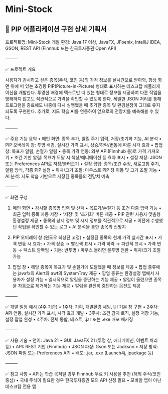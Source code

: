 # Mini-Stock

📱 PIP 어플리케이션 구현 상세 기획서
----------------------------------
프로젝트명: Mini-Stock
개발 환경: Java 17 이상, JavaFX, JFoenix, IntelliJ IDEA, GSON, REST API (Finnhub 또는 한국투자증권 Open API)

⸻

✅ 프로젝트 개요

사용자가 감시하고 싶은 종목(주식, 코인 등)의 가격 정보를 실시간으로 받아와, 항상 화면 위에 떠 있는 초경량 PIP(Picture-in-Picture) 형태로 표시하는 데스크탑 애플리케이션을 개발한다.
투명한 배경에 텍스트만 떠 있는 형태로 정보를 제공하여 다른 작업을 방해하지 않고도 직관적으로 가격을 확인할 수 있도록 한다.
세밀한 JSON 처리를 통해 프로그램을 종료해도 나중에 다시 실행했을 때 추가한 종목 및 환경설정이 그대로 유지되도록 구현한다.
추가로, 지도 학습 AI를 연동하여 앞으로의 전망치를 예측해볼 수 있다.

⸻

✅ 주요 기능 요약
•	메인 화면: 종목 추가, 알림 주기 입력, 저장/초기화 기능, AI 분석
•	PIP 오버레이 창: 투명 배경, 실시간 가격 표시, 상승/하락/변동에 따른 시각 효과
•	팝업 창: 목표가 알림, 손절가 알림
•	종목 가격 연동: 외부 API(Finnhub 등)로 가격 가져오기
•	조건 기반 알림: 목표가 도달 시 색상/애니메이션 등 효과 표시
•	설정 저장: JSON 또는 Preferences API로 저장/불러오기
•	설정 팝업: 종목/조건 수정, 새로고침 주기, 알림 방식, 각종 PIP 설정
•	위치/크기 조절: 마우스로 PIP 창 이동 및 크기 조절 가능
•	AI 분석: 지도 학습 기반으로 저장된 종목들의 전망치 예측

⸻

✅ 화면 구성

1. 메인 화면
   •	감시할 종목명 입력 및 선택
   •	목표가/손절가 등 조건 다중 입력 가능
   •	최근 입력 종목 자동 저장
   •	‘저장’ 및 ‘초기화’ 버튼 제공
   •	PIP 관련 사용자 맞춤형 환경설정 제공
   •	종목의 상세 정보 및 시세 정보를 직관적으로 제공
   •	이전에 수행했던 작업을 확인할 수 있는 로그
   •	AI 분석을 통한 종목의 전망치


2. PIP 오버레이 창 (윈도우 최상단 고정)
   •	설정된 종목의 현재 가격 실시간 표시
   •	가격 변동 시 효과:
   •	가격 상승 → 빨간색 표시
   •	가격 하락 → 파란색 표시
   •	가격 변동 → 텍스트 깜빡임
   •	기본: 반투명 / 마우스 올리면 불투명 전환
   •	위치/크기 조절 가능

3. 팝업 창
   •	해당 종목이 목표가 및 손절가에 도달했을 때 정보를 제공
   •	팝업 종류에는 javafx의 Alert와 awt의 SystemTray 제공
   •	팝업 종류는 환경설정 탭에서 사용자가 설정 가능
   •	일시적으로 알림을 중단하는 기능 제공
   •	알림이 울렸으면 종목을 자동으로 제거하는 기능 제공
   •	알림을 완전히 중단하는 옵션도 제공

⸻

✅ 개발 일정 예시 (4주 기준)
•	1주차: 기획, 개발환경 세팅, UI 기본 창 구현
•	2주차: API 연동, 실시간 가격 표시, 시각 효과 개발
•	3주차: 조건 감지 로직, 설정 저장 기능, 설정 팝업 완성
•	4주차: 전체 통합, 테스트, .jar 또는 .exe 배포 패키징

⸻

✅ 사용 기술
•	언어: Java 21
•	GUI: JavaFX 21 (투명 창, 애니메이션, 이벤트 처리 등)
•	API: REST 기반 (Finnhub)
•	JSON 파싱: Gson 또는 Jackson
•	저장 방식: JSON 파일 또는 Preferences API
•	배포: .jar, .exe (Launch4j, jpackage 등)

⸻

✅ 참고 사항
•	API는 학습 목적일 경우 Finnhub 무료 키 사용을 추천 (해외 주식/코인 중심)
•	국내 주식이 필요한 경우 한국투자증권 모의 API 신청 필요
•	모바일 앱이 아닌 데스크탑 전용 앱
